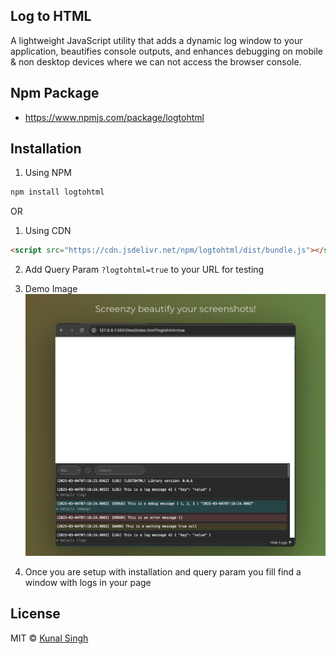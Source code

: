 ## Log to HTML

A lightweight JavaScript utility that adds a dynamic log window to your application, beautifies console outputs, and enhances debugging on mobile & non desktop devices where we can not access the browser console.

## Npm Package

- https://www.npmjs.com/package/logtohtml

## Installation

1. Using NPM

```bash
npm install logtohtml
```

OR 

1. Using CDN

```html
<script src="https://cdn.jsdelivr.net/npm/logtohtml/dist/bundle.js"></script>
```

2. Add Query Param `?logtohtml=true` to your URL for testing

3. Demo Image
![Demo Image](https://raw.githubusercontent.com/singhkunal2050/logtohtml/refs/heads/main/assets/demo.jpg)

4. Once you are setup with installation and query param you fill find a window with logs in your page

## License

MIT © [Kunal Singh](https://singhkunal2050.dev)